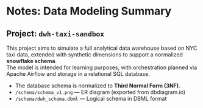 # Notes: Data Modeling Summary

## Project: `dwh-taxi-sandbox`

This project aims to simulate a full analytical data warehouse based on NYC taxi data, extended with synthetic dimensions to support a normalized **snowflake schema**.  
The model is intended for learning purposes, with orchestration planned via Apache Airflow and storage in a relational SQL database.

- The database schema is normalized to **Third Normal Form (3NF)**.
- `/schema/schema_v1.png` — ER diagram (exported from dbdiagram.io)
- `/schema/dwh_schema.dbml` — Logical schema in DBML format
